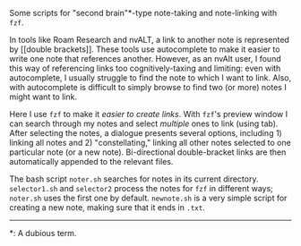 Some scripts for "second brain"\*-type note-taking and note-linking with `fzf`.

In tools like Roam Research and nvALT, a link to another note is represented by [[double brackets]]. These tools use autocomplete to make it easier to write one note that references another.  However, as an nvAlt user, I found this way of referencing links too cognitively-taxing and limiting: even with autocomplete, I usually struggle to find the note to which I want to link.  Also, with autocomplete is difficult to simply browse to find two (or more) notes I might want to link.  

Here I use `fzf` to make it *easier to create links*. With `fzf`'s preview window I can search through my notes and select *multiple* ones to link (using tab). After selecting the notes, a dialogue presents several options, including 1) linking all notes and 2) "constellating," linking all other notes selected to one particular note (or a new note). Bi-directional double-bracket links are then automatically appended to the relevant files. 

The bash script `noter.sh` searches for notes in its current directory.  `selector1.sh` and `selector2` process the notes for `fzf` in different ways; `noter.sh` uses the first one by default. `newnote.sh` is a very simple script for creating a new note, making sure that it ends in `.txt`.


***

\*: A dubious term. 
